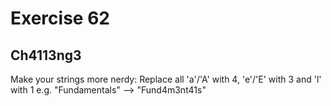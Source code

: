 # Exercise 62

## Ch4113ng3

Make your strings more nerdy: Replace all 'a'/'A' with 4, 'e'/'E' with 3 and 'l' with 1 e.g. "Fundamentals" --> "Fund4m3nt41s"
